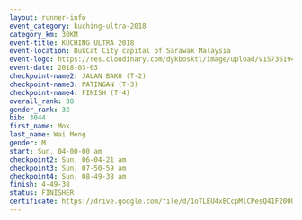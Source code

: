 ```yaml
--- 
layout: runner-info 
event_category: kuching-ultra-2018 
category_km: 30KM 
event-title: KUCHING ULTRA 2018 
event-location: BukCat City capital of Sarawak Malaysia 
event-logo: https://res.cloudinary.com/dykbosktl/image/upload/v1573619473/Logo/kuching-ultra-2018-logo_tlpvm5.png 
event-date: 2018-03-03 
checkpoint-name2: JALAN BAKO (T-2) 
checkpoint-name3: PATINGAN (T-3) 
checkpoint-name4: FINISH (T-4) 
overall_rank: 38
gender_rank: 32
bib: 3044
first_name: Mok
last_name: Wai Meng
gender: M
start: Sun, 04-00-00 am
checkpoint2: Sun, 06-04-21 am
checkpoint3: Sun, 07-50-59 am
checkpoint4: Sun, 08-49-38 am
finish: 4-49-38
status: FINISHER
certificate: https://drive.google.com/file/d/1oTLEU4xECcpMlCPesQ41F200UJZo69R/view?usp=sharing
--- 
```

